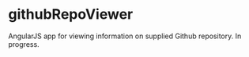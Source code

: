 # githubRepoViewer
AngularJS app for viewing information on supplied Github repository. In progress.
